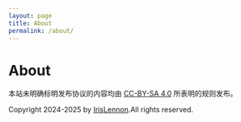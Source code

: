 ```yaml
---
layout: page
title: About
permalink: /about/
---
```


# About

本站未明确标明发布协议的内容均由 [CC-BY-SA 4.0](https://creativecommons.org/licenses/by-sa/4.0) 所表明的规则发布。

Copyright 2024-2025 by [IrisLennon](mailto://ningxilai@outlook.com).All rights reserved.
